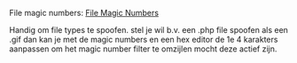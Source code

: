 
File magic numbers:
[File Magic Numbers](https://gist.github.com/leommoore/f9e57ba2aa4bf197ebc5)

Handig om file types te spoofen. stel je wil b.v. een .php file spoofen als een .gif dan kan je met de magic numbers en een hex editor de 1e 4 karakters aanpassen om het magic number filter te omzijlen mocht deze actief zijn.